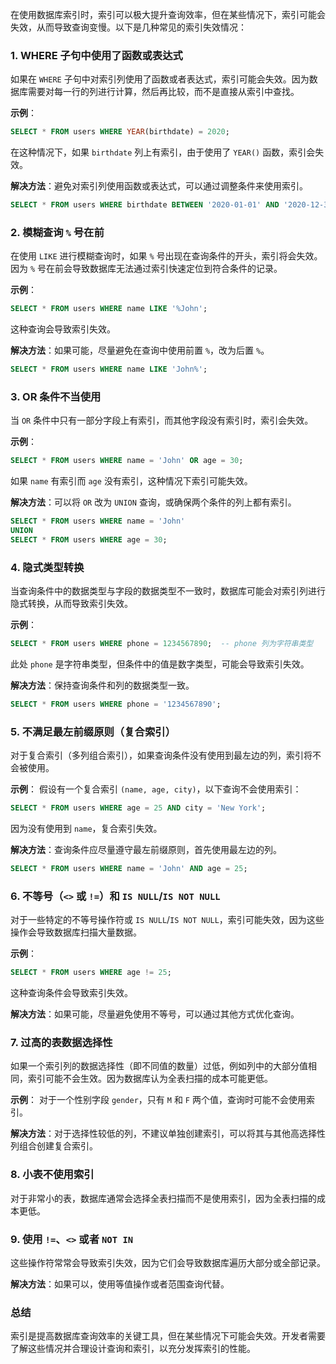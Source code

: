 在使用数据库索引时，索引可以极大提升查询效率，但在某些情况下，索引可能会失效，从而导致查询变慢。以下是几种常见的索引失效情况：

### 1. **WHERE 子句中使用了函数或表达式**
如果在 `WHERE` 子句中对索引列使用了函数或者表达式，索引可能会失效。因为数据库需要对每一行的列进行计算，然后再比较，而不是直接从索引中查找。

**示例**：
```sql
SELECT * FROM users WHERE YEAR(birthdate) = 2020;
```
在这种情况下，如果 `birthdate` 列上有索引，由于使用了 `YEAR()` 函数，索引会失效。

**解决方法**：避免对索引列使用函数或表达式，可以通过调整条件来使用索引。
```sql
SELECT * FROM users WHERE birthdate BETWEEN '2020-01-01' AND '2020-12-31';
```

### 2. **模糊查询 `%` 号在前**
在使用 `LIKE` 进行模糊查询时，如果 `%` 号出现在查询条件的开头，索引将会失效。因为 `%` 号在前会导致数据库无法通过索引快速定位到符合条件的记录。

**示例**：
```sql
SELECT * FROM users WHERE name LIKE '%John';
```
这种查询会导致索引失效。

**解决方法**：如果可能，尽量避免在查询中使用前置 `%`，改为后置 `%`。
```sql
SELECT * FROM users WHERE name LIKE 'John%';
```

### 3. **OR 条件不当使用**
当 `OR` 条件中只有一部分字段上有索引，而其他字段没有索引时，索引会失效。

**示例**：
```sql
SELECT * FROM users WHERE name = 'John' OR age = 30;
```
如果 `name` 有索引而 `age` 没有索引，这种情况下索引可能失效。

**解决方法**：可以将 `OR` 改为 `UNION` 查询，或确保两个条件的列上都有索引。
```sql
SELECT * FROM users WHERE name = 'John'
UNION
SELECT * FROM users WHERE age = 30;
```

### 4. **隐式类型转换**
当查询条件中的数据类型与字段的数据类型不一致时，数据库可能会对索引列进行隐式转换，从而导致索引失效。

**示例**：
```sql
SELECT * FROM users WHERE phone = 1234567890;  -- phone 列为字符串类型
```
此处 `phone` 是字符串类型，但条件中的值是数字类型，可能会导致索引失效。

**解决方法**：保持查询条件和列的数据类型一致。
```sql
SELECT * FROM users WHERE phone = '1234567890';
```

### 5. **不满足最左前缀原则（复合索引）**
对于复合索引（多列组合索引），如果查询条件没有使用到最左边的列，索引将不会被使用。

**示例**：
假设有一个复合索引 `(name, age, city)`，以下查询不会使用索引：
```sql
SELECT * FROM users WHERE age = 25 AND city = 'New York';
```
因为没有使用到 `name`，复合索引失效。

**解决方法**：查询条件应尽量遵守最左前缀原则，首先使用最左边的列。
```sql
SELECT * FROM users WHERE name = 'John' AND age = 25;
```

### 6. **不等号（`<>` 或 `!=`）和 `IS NULL`/`IS NOT NULL`**
对于一些特定的不等号操作符或 `IS NULL`/`IS NOT NULL`，索引可能失效，因为这些操作会导致数据库扫描大量数据。

**示例**：
```sql
SELECT * FROM users WHERE age != 25;
```
这种查询条件会导致索引失效。

**解决方法**：如果可能，尽量避免使用不等号，可以通过其他方式优化查询。

### 7. **过高的表数据选择性**
如果一个索引列的数据选择性（即不同值的数量）过低，例如列中的大部分值相同，索引可能不会生效。因为数据库认为全表扫描的成本可能更低。

**示例**：
对于一个性别字段 `gender`，只有 `M` 和 `F` 两个值，查询时可能不会使用索引。

**解决方法**：对于选择性较低的列，不建议单独创建索引，可以将其与其他高选择性列组合创建复合索引。

### 8. **小表不使用索引**
对于非常小的表，数据库通常会选择全表扫描而不是使用索引，因为全表扫描的成本更低。

### 9. **使用 `!=`、`<>` 或者 `NOT IN`**
这些操作符常常会导致索引失效，因为它们会导致数据库遍历大部分或全部记录。

**解决方法**：如果可以，使用等值操作或者范围查询代替。

### 总结
索引是提高数据库查询效率的关键工具，但在某些情况下可能会失效。开发者需要了解这些情况并合理设计查询和索引，以充分发挥索引的性能。